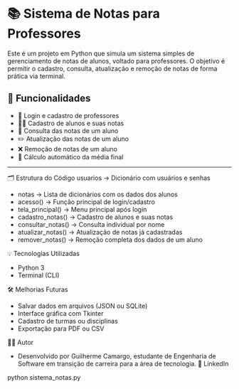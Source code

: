 # 📚 Sistema de Notas para Professores

Este é um projeto em Python que simula um sistema simples de gerenciamento de notas de alunos, voltado para professores. O objetivo é permitir o cadastro, consulta, atualização e remoção de notas de forma prática via terminal.

## 🧠 Funcionalidades

- 🔐 Login e cadastro de professores
- 👨‍🏫 Cadastro de alunos e suas notas
- 📖 Consulta das notas de um aluno
- ✏️ Atualização das notas de um aluno
- ❌ Remoção de notas de um aluno
- 🎯 Cálculo automático da média final

---

🗂️ Estrutura do Código
usuarios → Dicionário com usuários e senhas

- notas → Lista de dicionários com os dados dos alunos
- acesso() → Função principal de login/cadastro
- tela_principal() → Menu principal após login
- cadastro_notas() → Cadastro de alunos e suas notas
- consultar_notas() → Consulta individual por nome
- atualizar_notas() → Atualização de notas já cadastradas
- remover_notas() → Remoção completa dos dados de um aluno

💡 Tecnologias Utilizadas
- Python 3
- Terminal (CLI)

🛠️ Melhorias Futuras
- Salvar dados em arquivos (JSON ou SQLite)
- Interface gráfica com Tkinter
- Cadastro de turmas ou disciplinas
- Exportação para PDF ou CSV

👨‍💻 Autor
- Desenvolvido por Guilherme Camargo, estudante de Engenharia de Software em transição de carreira para a área de tecnologia.
🔗 LinkedIn

python sistema_notas.py
